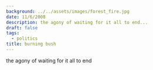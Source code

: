 ```yaml
---
background: ../../assets/images/forest_fire.jpg
date: 11/6/2008
description: the agony of waiting for it all to end...
draft: false
tags:
  - politics
title: burning bush
---
```


the agony of waiting for it all to end
